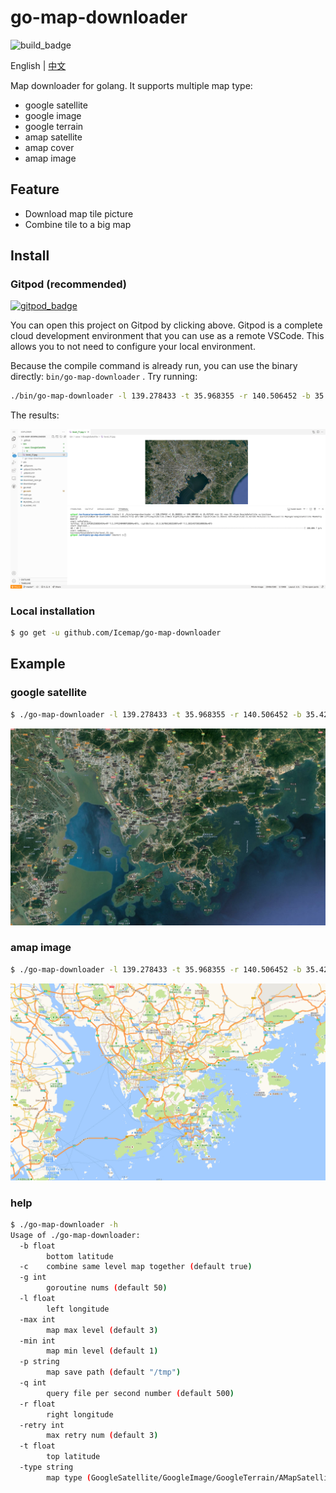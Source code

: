 # go-map-downloader

![build_badge](https://github.com/Icemap/go-map-downloader/workflows/Go/badge.svg)

English | [中文](README_ch.md)

Map downloader for golang. It supports multiple map type:

- google satellite
- google image
- google terrain
- amap satellite
- amap cover
- amap image

## Feature

- Download map tile picture
- Combine tile to a big map

## Install

### Gitpod (recommended)

[![gitpod_badge](https://gitpod.io/button/open-in-gitpod.svg)](https://gitpod.io/#https://gitpod.io/#https://github.com/Icemap/go-map-downloader)

You can open this project on Gitpod by clicking above. Gitpod is a complete cloud development environment that you can use as a remote VSCode. This allows you to not need to configure your local environment.

Because the compile command is already run, you can use the binary directly: `bin/go-map-downloader` . Try running:

```bash
./bin/go-map-downloader -l 139.278433 -t 35.968355 -r 140.506452 -b 35.427143 -min 11 -max 11 -type GoogleSatellite -p bin/save
```

The results:

![gitpod_result](./pic/gitpod.png)

### Local installation

```bash
$ go get -u github.com/Icemap/go-map-downloader
```

## Example

### google satellite
```bash
$ ./go-map-downloader -l 139.278433 -t 35.968355 -r 140.506452 -b 35.427143 -min 11 -max 11 -type GoogleSatellite
```
![google satellite](pic/google_satellite_level_11.jpg)

### amap image
```bash
$ ./go-map-downloader -l 139.278433 -t 35.968355 -r 140.506452 -b 35.427143 -min 11 -max 11 -type AMapImage
```
![amap_image](pic/amap_image_level_11.jpg)

### help
```bash
$ ./go-map-downloader -h
Usage of ./go-map-downloader:
  -b float
        bottom latitude
  -c    combine same level map together (default true)
  -g int
        goroutine nums (default 50)
  -l float
        left longitude
  -max int
        map max level (default 3)
  -min int
        map min level (default 1)
  -p string
        map save path (default "/tmp")
  -q int
        query file per second number (default 500)
  -r float
        right longitude
  -retry int
        max retry num (default 3)
  -t float
        top latitude
  -type string
        map type (GoogleSatellite/GoogleImage/GoogleTerrain/AMapSatellite/AMapCover/AMapImage) (default "GoogleSatellite")
```
